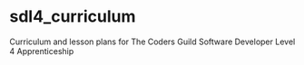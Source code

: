 # sdl4_curriculum
Curriculum and lesson plans for The Coders Guild Software Developer Level 4 Apprenticeship
